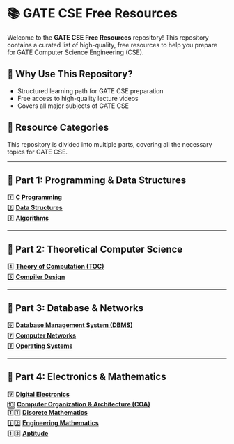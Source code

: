 # 📚 GATE CSE Free Resources

Welcome to the **GATE CSE Free Resources** repository! This repository contains a curated list of high-quality, free resources to help you prepare for GATE Computer Science Engineering (CSE).

## 🎯 Why Use This Repository?
- Structured learning path for GATE CSE preparation
- Free access to high-quality lecture videos
- Covers all major subjects of GATE CSE

## 📌 Resource Categories
This repository is divided into multiple parts, covering all the necessary topics for GATE CSE.

---

## 🔹 Part 1: Programming & Data Structures
1️⃣ **[C Programming](https://www.youtube.com/watch?v=lqbntQ_svOs&list=PL3eEXnCBViH_Phqkk2k_WFWHz0rDBBubC&index=3)**  
2️⃣ **[Data Structures](https://www.youtube.com/watch?v=6mPNr5obYPo&list=PLDzeHZWIZsTpukecmA2p5rhHM14bl2dHU)**  
3️⃣ **[Algorithms](https://www.youtube.com/watch?v=Gm5t3eP3CtQ&list=PLDzeHZWIZsTog0hK7Yxn2cj-ucWmtfHp5)**  

---

## 🔹 Part 2: Theoretical Computer Science
4️⃣ **[Theory of Computation (TOC)](https://www.youtube.com/watch?v=2buFfXIVfRY&list=PLDzeHZWIZsTo70s6z6pZDRw-eFuVjIC3X)**  
5️⃣ **[Compiler Design](https://www.youtube.com/watch?v=wLXIWKUWpSs&list=PLDzeHZWIZsTqVQ3to3ZUtJT12S5a9yrKj)**  

---

## 🔹 Part 3: Database & Networks
6️⃣ **[Database Management System (DBMS)](https://www.youtube.com/watch?v=-CUYjM5Wmaw)**  
7️⃣ **[Computer Networks](https://www.youtube.com/watch?v=3Qoau05Yx0E)**  
8️⃣ **[Operating Systems](https://www.youtube.com/watch?v=s17cJSdKX0A&list=PLDzeHZWIZsTr54_TH_NK4ib8sn5a1E4Rw)**  

---

## 🔹 Part 4: Electronics & Mathematics
9️⃣ **[Digital Electronics](https://www.youtube.com/watch?v=x6bUUEEe-Xo)**  
🔟 **[Computer Organization & Architecture (COA)](https://www.youtube.com/watch?v=-03ZBqO1RqY)**  
1️⃣1️⃣ **[Discrete Mathematics](https://www.goclasses.in/courses/Discrete-Mathematics)**  
1️⃣2️⃣ **[Engineering Mathematics](https://www.goclasses.in/courses/Engineering-Mathematics)**  
1️⃣3️⃣ **[Aptitude](https://www.youtube.com/watch?v=s4nORaKp2CQ)**  





